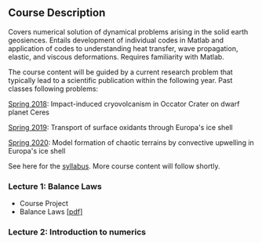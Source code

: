 ## Course Description

Covers numerical solution of dynamical problems arising in the solid earth geosiences. Entails development of individual codes in Matlab and application of codes to understanding heat transfer, wave propagation, elastic, and viscous deformations. Requires familiarity with Matlab.

The course content will be guided by a current research problem that typically lead to a scientific publication within the following year. Past classes following problems:

[Spring 2018](Spring2018.md): Impact-induced cryovolcanism in Occator Crater on dwarf planet Ceres 

[Spring 2019](Spring2019.md): Transport of surface oxidants through Europa's ice shell

[Spring 2020](Spring2020.md): Model formation of chaotic terrains by convective upwelling in Europa's ice shell

See here for the [syllabus](syllabus.md).
More course content will follow shortly. 

### Lecture 1: Balance Laws
* Course Project
* Balance Laws [[pdf]](BalanceLaws.pdf)

### Lecture 2: Introduction to numerics
